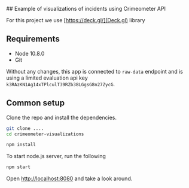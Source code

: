 
## Example of visualizations of incidents using Crimeometer API 

For this project we use [https://deck.gl/](Deck.gl) library

## Requirements

* Node 10.8.0
* Git

Without any changes, this app is connected to `raw-data` endpoint and is using a limited evaluation api key `k3RAzKN1Ag14xTPlculT39RZb38LGgsG8n27ZycG`.

## Common setup

Clone the repo and install the dependencies.

```bash
git clone ....
cd crimeometer-visualizations
```

```bash
npm install
```

To start node.js server, run the following

```bash
npm start
```

Open [http://localhost:8080](http://localhost:8080) and take a look around.
